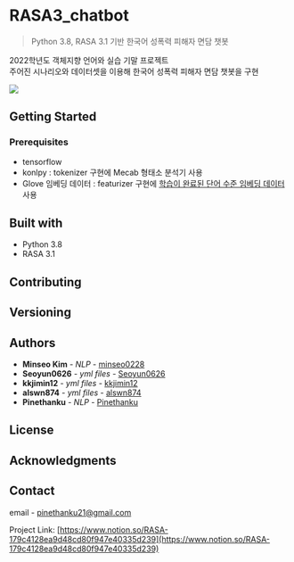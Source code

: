 # RASA3_chatbot
> Python 3.8, RASA 3.1 기반 한국어 성폭력 피해자 면담 챗봇


2022학년도 객체지향 언어와 실습 기말 프로젝트<br>
주어진 시나리오와 데이터셋을 이용해 한국어 성폭력 피해자 면담 챗봇을 구현 


![](../header.png)


## Getting Started

### Prerequisites
- tensorflow
- konlpy : tokenizer 구현에 Mecab 형태소 분석기 사용
- Glove 임베딩 데이터 : featurizer 구현에 [학습이 완료된 단어 수준 임베딩 데이터](https://ratsgo.github.io/embedding/downloaddata.html) 사용

## Built with
- Python 3.8
- RASA 3.1

## Contributing


## Versioning


## Authors

* **Minseo Kim** - *NLP* - [minseo0228](https://github.com/minseo0228)
* **Seoyun0626** - *yml files* - [Seoyun0626](https://github.com/Seoyun0626)
* **kkjimin12** - *yml files* - [kkjimin12](https://github.com/kkjimin12)
* **alswn874** - *yml files* - [alswn874](https://github.com/alswn874)
* **Pinethanku** - *NLP* - [Pinethanku](https://github.com/Pinethanku)

## License


## Acknowledgments

## Contact

email  - pinethanku21@gmail.com

Project Link: [https://www.notion.so/RASA-179c4128ea9d48cd80f947e40335d239](https://www.notion.so/RASA-179c4128ea9d48cd80f947e40335d239)
